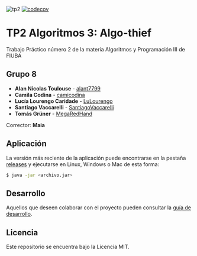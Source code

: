 ![tp2](https://github.com/MegaRedHand/algo-thief/actions/workflows/build.yml/badge.svg) [![codecov](https://codecov.io/gh/MegaRedHand/algo-thief/branch/main/graph/badge.svg)](https://codecov.io/gh/MegaRedHand/algo-thief)

# TP2 Algoritmos 3: Algo-thief

Trabajo Práctico número 2 de la materia Algoritmos y Programación III de FIUBA

## Grupo 8

* **Alan Nicolas Toulouse** - [alant7799](https://github.com/alant7799)
* **Camila Codina** - [camicodina](https://github.com/camicodina)
* **Lucía Lourengo Caridade** - [LuLourengo](https://github.com/LuLourengo)
* **Santiago Vaccarelli** - [SantiagoVaccarelli](https://github.com/SantiagoVaccarelli)
* **Tomás Grüner** - [MegaRedHand](https://github.com/MegaRedHand)

Corrector: **Maia**

## Aplicación

La versión más reciente de la aplicación puede encontrarse en la pestaña [releases](https://github.com/MegaRedHand/algo-thief/releases/latest) y ejecutarse en Linux, Windows o Mac de esta forma:

```bash
$ java -jar <archivo.jar>
```

## Desarrollo

Aquellos que deseen colaborar con el proyecto pueden consultar la [guía de desarrollo](./docs/Desarrollo.md).

## Licencia

Este repositorio se encuentra bajo la Licencia MIT.
